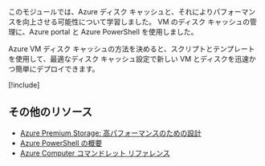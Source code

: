 このモジュールでは、Azure ディスク キャッシュと、それによりパフォーマンスを向上させる可能性について学習しました。 VM のディスク キャッシュの管理に、Azure portal と Azure PowerShell を使用しました。

Azure VM ディスク キャッシュの方法を決めると、スクリプトとテンプレートを使用して、最適なディスク キャッシュ設定で新しい VM とディスクを迅速かつ簡単にデプロイできます。

[!include[](../../../includes/azure-sandbox-cleanup.md)]

## <a name="additional-resources"></a>その他のリソース

- [Azure Premium Storage: 高パフォーマンスのための設計](https://docs.microsoft.com/azure/virtual-machines/windows/premium-storage-performance)
- [Azure PowerShell の概要](https://docs.microsoft.com/powershell/azure/get-started-azureps?view=azurermps-6.8.1)
- [Azure Computer コマンドレット リファレンス](https://docs.microsoft.com/powershell/module/azurerm.compute/?view=azurermps-6.8.1#vm_disks)

